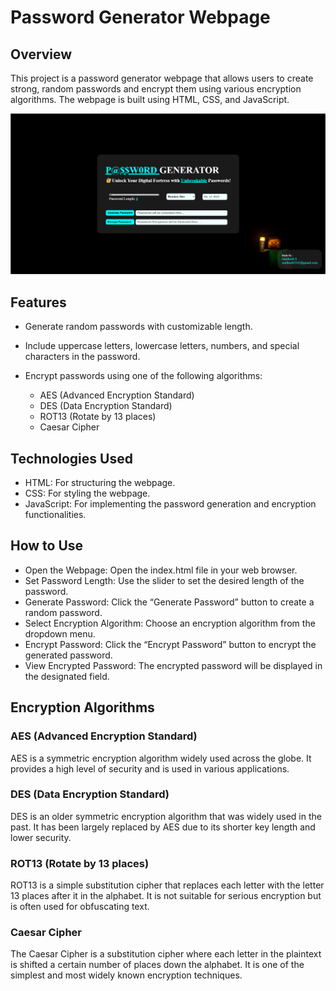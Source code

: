 

# Password Generator Webpage


## Overview
This project is a password generator webpage that allows users to create strong, random passwords and encrypt them using various encryption algorithms. The webpage is built using HTML, CSS, and JavaScript.

![Getting Started](Page_Preview.png)

## Features

* Generate random passwords with customizable length.  
* Include uppercase letters, lowercase letters, numbers, and special characters in the password.  
* Encrypt passwords using one of the following algorithms:  

    * AES (Advanced Encryption Standard)  
    * DES (Data Encryption Standard)  
    * ROT13 (Rotate by 13 places)  
    * Caesar Cipher  


## Technologies Used

* HTML: For structuring the webpage.  
* CSS: For styling the webpage.  
* JavaScript: For implementing the password generation and encryption functionalities.  


## How to Use

* Open the Webpage: Open the index.html file in your web browser.  
* Set Password Length: Use the slider to set the desired length of the password.  
* Generate Password: Click the “Generate Password” button to create a random password.  
* Select Encryption Algorithm: Choose an encryption algorithm from the dropdown menu.  
* Encrypt Password: Click the “Encrypt Password” button to encrypt the generated password.  
* View Encrypted Password: The encrypted password will be displayed in the designated field.  


## Encryption Algorithms  

### AES (Advanced Encryption Standard)
   AES is a symmetric encryption algorithm widely used across the globe. It provides a high level of security and is used in various applications.  

### DES (Data Encryption Standard)
   DES is an older symmetric encryption algorithm that was widely used in the past. It has been largely replaced by AES due to its shorter key length and lower security.  

### ROT13 (Rotate by 13 places)
   ROT13 is a simple substitution cipher that replaces each letter with the letter 13 places after it in the alphabet. It is not suitable for serious encryption but is often used for obfuscating text.  

### Caesar Cipher
   The Caesar Cipher is a substitution cipher where each letter in the plaintext is shifted a certain number of places down the alphabet. It is one of the simplest and most widely known encryption techniques.  
